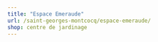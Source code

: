 ```yaml
---
title: "Espace Emeraude"
url: /saint-georges-montcocq/espace-emeraude/
shop: centre de jardinage
---
```

